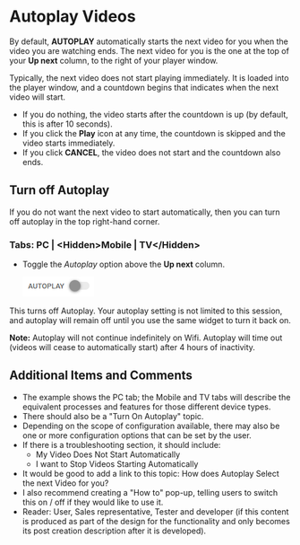 # Autoplay Videos

By default, **AUTOPLAY** automatically starts the next video for you when the video you are watching ends. The next video for you is the one at the top of your **Up next** column, to the right of your player window.  

Typically, the next video does not start playing immediately. It is loaded into the player window, and a countdown begins that indicates when the next video will start. 
* If you do nothing, the video starts after the countdown is up (by default, this is after 10 seconds). 
* If you click the **Play** icon at any time, the countdown is skipped and the video starts immediately. 
* If you click **CANCEL**, the video does not start and the countdown also ends. 

## Turn off Autoplay

If you do not want the next video to start automatically, then you can turn off autoplay in the top right-hand corner. 

### Tabs: PC | &lt;Hidden&gt;Mobile | TV&lt;/Hidden&gt;

* Toggle the *Autoplay* option above the **Up next** column.   

&nbsp;&nbsp;&nbsp;&nbsp;&nbsp; ![Autoplay Toggle - Off](../images/autoplay.png)

This turns off Autoplay. Your autoplay setting is not limited to this session, and autoplay will remain off until you use the same widget to turn it back on. 

**Note:** Autoplay will not continue indefinitely on Wifi. Autoplay will time out (videos will cease to automatically start) after 4 hours of inactivity.  

## Additional Items and Comments

* The example shows the PC tab; the Mobile and TV tabs will describe the equivalent processes and features for those different device types. 
* There should also be a "Turn On Autoplay" topic.
* Depending on the scope of configuration available, there may also be one or more configuration options that can be set by the user. 
* If there is a troubleshooting section, it should include: 
  * My Video Does Not Start Automatically
  * I want to Stop Videos Starting Automatically
* It would be good to add a link to this topic: How does Autoplay Select the next Video for you?
* I also recommend creating a "How to" pop-up, telling users to switch this on / off if they would like to use it.  
* Reader: User, Sales representative, Tester and developer (if this content is produced as part of the design for the functionality and only becomes its post creation description after it is developed).
